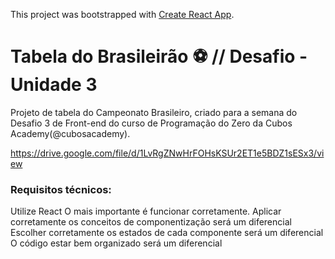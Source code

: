 This project was bootstrapped with [Create React App](https://github.com/facebook/create-react-app).
# Tabela do Brasileirão :soccer: // Desafio - Unidade 3

Projeto de tabela do Campeonato Brasileiro, criado para a semana do Desafio 3 de Front-end do curso de Programação do Zero da Cubos Academy(@cubosacademy).

https://drive.google.com/file/d/1LvRgZNwHrFOHsKSUr2ET1e5BDZ1sESx3/view

### Requisitos técnicos:
Utilize React
O mais importante é funcionar corretamente.
Aplicar corretamente os conceitos de componentização será um diferencial
Escolher corretamente os estados de cada componente será um diferencial
O código estar bem organizado será um diferencial
